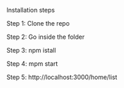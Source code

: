 
Installation steps

Step 1: Clone the repo

Step 2: Go inside the folder

Step 3: npm istall

Step 4: mpm start

Step 5: http://localhost:3000/home/list
